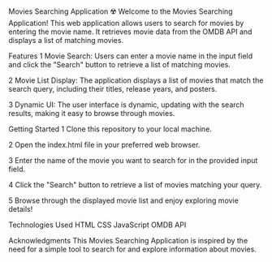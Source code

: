 Movies Searching Application ☢️
Welcome to the Movies Searching Application! This web application allows users to search for movies by entering the movie name.
It retrieves movie data from the OMDB API and displays a list of matching movies.

 Features
1 Movie Search: Users can enter a movie name in the input field and click the "Search" button to retrieve a list of matching movies.

2 Movie List Display: The application displays a list of movies that match the search query, including their titles, release years, and posters.

3 Dynamic UI: The user interface is dynamic, updating with the search results, making it easy to browse through movies.

 Getting Started
1 Clone this repository to your local machine.

2 Open the index.html file in your preferred web browser.

3 Enter the name of the movie you want to search for in the provided input field.

4 Click the "Search" button to retrieve a list of movies matching your query.

5 Browse through the displayed movie list and enjoy exploring movie details!

 Technologies Used
 HTML
 CSS
 JavaScript
 OMDB API
 
Acknowledgments
This Movies Searching Application is inspired by the need for a simple tool to search for and explore information about movies.
 

